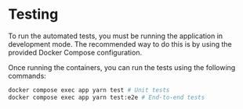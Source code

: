 # Testing

To run the automated tests, you must be running the application in development mode. The recommended way to do this is by using the provided Docker Compose configuration.

Once running the containers, you can run the tests using the following commands:

```bash
docker compose exec app yarn test # Unit tests
docker compose exec app yarn test:e2e # End-to-end tests
```
